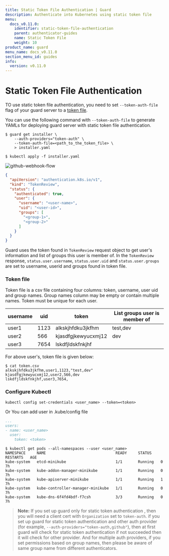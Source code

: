 ```yaml
---
title: Static Token File Authentication | Guard
description: Authenticate into Kubernetes using static token file
menu:
  docs_v0.11.0:
    identifier: static-token-file-authentication
    parent: authenticator-guides
    name: Static Token File
    weight: 10
product_name: guard
menu_name: docs_v0.11.0
section_menu_id: guides
info:
  version: v0.11.0
---
```


# Static Token File Authentication

TO use static token file authentication, you need to set `--token-auth-file` flag of your guard server to a [token file](https://kubernetes.io/docs/admin/authentication/#static-token-file).

You can use the following command with `--token-auth-file` to generate YAMLs for deploying guard server with static token file authentication.

```console
$ guard get installer \
    --auth-providers="token-auth" \
    --token-auth-file=<path_to_the_token_file> \
    > installer.yaml

$ kubectl apply -f installer.yaml
```
![github-webhook-flow](/docs/v0.11.0/images/token-auth-webhook-flow.png)

```json
{
  "apiVersion": "authentication.k8s.io/v1",
  "kind": "TokenReview",
  "status": {
    "authenticated": true,
    "user": {
      "username": "<user-name>",
      "uid": "<user-id>",
      "groups": [
        "<group-1>",
        "<group-2>"
      ]
    }
  }
}
```

Guard uses the token found in `TokenReview` request object to get user's information and list of groups this user is member of. In the `TokenReview` response, `status.user.username`, `status.user.uid` and `status.user.groups` are set to username, userid and groups found in token file.

### Token file
Token file is a csv file containing four columns: token, username, user uid and group names. Group names column may be empty or contain multiple names. Token must be unique for each user.

|username |uid      |token                 |List groups user is member of
|---------|---------|----------------------|----------------------------------
|user1    |1123     |alkskjhfdku3jkfhm     |test,dev
|user2    |566      |kjasdfgjkewyucxmj12   |dev
|user3    |7654     |lskdfjldskfnkjhf      |

For above user's, token file is given below:
```console
$ cat token.csv
alkskjhfdku3jkfhm,user1,1123,"test,dev"
kjasdfgjkewyucxmj12,user2,566,dev
lskdfjldskfnkjhf,user3,7654,

```
### Configure Kubectl
```console
kubectl config set-credentials <user_name> --token=<token>
```

Or You can add user in .kube/config file

```yaml
...
users:
- name: <user_name>
  user:
    token: <token>
```
```console
$ kubectl get pods --all-namespaces --user <user_name>
NAMESPACE     NAME                               READY     STATUS    RESTARTS   AGE
kube-system   etcd-minikube                      1/1       Running   0          7h
kube-system   kube-addon-manager-minikube        1/1       Running   0          7h
kube-system   kube-apiserver-minikube            1/1       Running   1          7h
kube-system   kube-controller-manager-minikube   1/1       Running   0          7h
kube-system   kube-dns-6f4fd4bdf-f7csh           3/3       Running   0          7h
```

> **Note:** If you set up guard only for static token authentication , then you will need a client cert with `Organization` set to `token-auth`. if you set up guard for static token authentication and other auth provider (for example, `--auth-providers="token-auth,github"`), then at first guard will check for static token authentication if not succeeded then it will check for other provider. And for multiple auth providers, if you set permissions based on group names, then please be aware of same group name from different authenticators.
